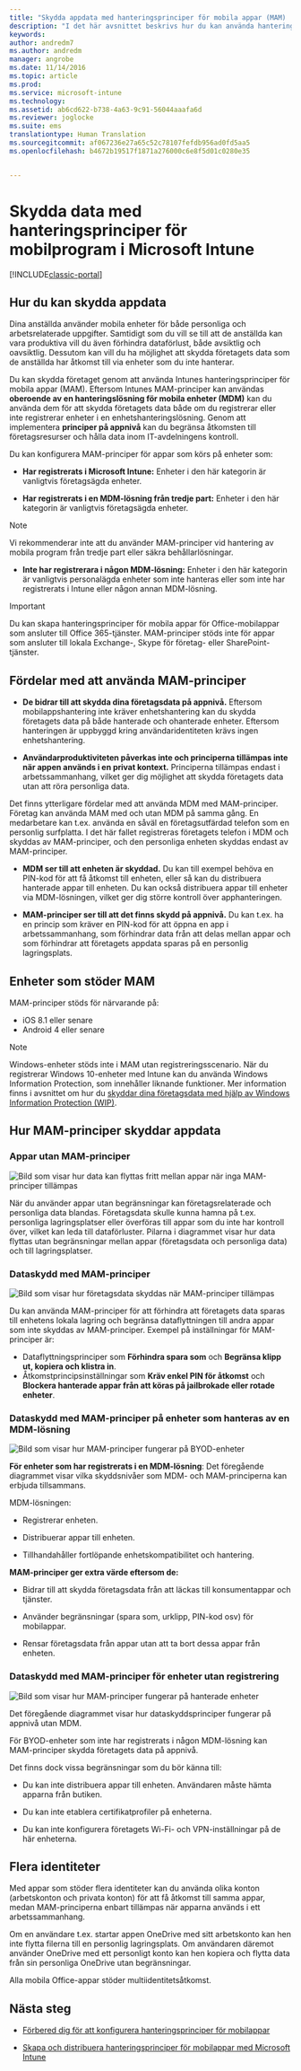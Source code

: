 ```yaml
---
title: "Skydda appdata med hanteringsprinciper för mobila appar (MAM) | Microsoft Docs"
description: "I det här avsnittet beskrivs hur du kan använda hanteringsprinciper för mobila appar för att skydda dina företagsdata, förhindra dataförlust och hålla isär privat och arbetsrelaterad information."
keywords: 
author: andredm7
ms.author: andredm
manager: angrobe
ms.date: 11/14/2016
ms.topic: article
ms.prod: 
ms.service: microsoft-intune
ms.technology: 
ms.assetid: ab6cd622-b738-4a63-9c91-56044aaafa6d
ms.reviewer: joglocke
ms.suite: ems
translationtype: Human Translation
ms.sourcegitcommit: af067236e27a65c52c78107fefdb956ad0fd5aa5
ms.openlocfilehash: b4672b19517f1871a276000c6e8f5d01c0280e35


---
```


# <a name="protect-app-data-using-mobile-application-management-policies-with-microsoft-intune"></a>Skydda data med hanteringsprinciper för mobilprogram i Microsoft Intune

[!INCLUDE[classic-portal](../includes/classic-portal.md)]

## <a name="how-you-can-protect-app-data"></a>Hur du kan skydda appdata
Dina anställda använder mobila enheter för både personliga och arbetsrelaterade uppgifter. Samtidigt som du vill se till att de anställda kan vara produktiva vill du även förhindra dataförlust, både avsiktlig och oavsiktlig.  Dessutom kan vill du ha möjlighet att skydda företagets data som de anställda har åtkomst till via enheter som du inte hanterar.

Du kan skydda företaget genom att använda Intunes hanteringsprinciper för mobila appar (MAM). Eftersom Intunes MAM-principer kan användas **oberoende av en hanteringslösning för mobila enheter (MDM)** kan du använda dem för att skydda företagets data både om du registrerar eller inte registrerar enheter i en enhetshanteringslösning. Genom att implementera **principer på appnivå** kan du begränsa åtkomsten till företagsresurser och hålla data inom IT-avdelningens kontroll.

Du kan konfigurera MAM-principer för appar som körs på enheter som:

-   **Har registrerats i Microsoft Intune:** Enheter i den här kategorin är vanligtvis företagsägda enheter.

-   **Har registrerats i en MDM-lösning från tredje part:** Enheter i den här kategorin är vanligtvis företagsägda enheter.

  > [!NOTE]
  > Vi rekommenderar inte att du använder MAM-principer vid hantering av mobila program från tredje part eller säkra behållarlösningar.

-   **Inte har registrerara i någon MDM-lösning:** Enheter i den här kategorin är vanligtvis personalägda enheter som inte hanteras eller som inte har registrerats i Intune eller någon annan MDM-lösning.

> [!IMPORTANT]
> Du kan skapa hanteringsprinciper för mobila appar för Office-mobilappar som ansluter till Office 365-tjänster. MAM-principer stöds inte för appar som ansluter till lokala Exchange-, Skype för företag- eller SharePoint-tjänster.

## <a name="benefits-of-using-mam-policies"></a>Fördelar med att använda MAM-principer

-   **De bidrar till att skydda dina företagsdata på appnivå.** Eftersom mobilappshantering inte kräver enhetshantering kan du skydda företagets data på både hanterade och ohanterade enheter. Eftersom hanteringen är uppbyggd kring användaridentiteten krävs ingen enhetshantering.

-   **Användarproduktiviteten påverkas inte och principerna tillämpas inte när appen används i en privat kontext.** Principerna tillämpas endast i arbetssammanhang, vilket ger dig möjlighet att skydda företagets data utan att röra personliga data.

Det finns ytterligare fördelar med att använda MDM med MAM-principer. Företag kan använda MAM med och utan MDM på samma gång. En medarbetare kan t.ex. använda en såväl en företagsutfärdad telefon som en personlig surfplatta. I det här fallet registreras företagets telefon i MDM och skyddas av MAM-principer, och den personliga enheten skyddas endast av MAM-principer.

- **MDM ser till att enheten är skyddad.** Du kan till exempel behöva en PIN-kod för att få åtkomst till enheten, eller så kan du distribuera hanterade appar till enheten. Du kan också distribuera appar till enheter via MDM-lösningen, vilket ger dig större kontroll över apphanteringen.

- **MAM-principer ser till att det finns skydd på appnivå.** Du kan t.ex. ha en princip som kräver en PIN-kod för att öppna en app i arbetssammanhang, som förhindrar data från att delas mellan appar och som förhindrar att företagets appdata sparas på en personlig lagringsplats.

## <a name="devices-that-support-mam"></a>Enheter som stöder MAM
MAM-principer stöds för närvarande på:
-   iOS 8.1 eller senare
-   Android 4 eller senare

>[!NOTE]
>Windows-enheter stöds inte i MAM utan registreringsscenario. När du registrerar Windows 10-enheter med Intune kan du använda Windows Information Protection, som innehåller liknande funktioner. Mer information finns i avsnittet om hur du [skyddar dina företagsdata med hjälp av Windows Information Protection (WIP)](https://technet.microsoft.com/itpro/windows/keep-secure/protect-enterprise-data-using-wip).
>
##  <a name="how-mam-policies-protect-app-data"></a>Hur MAM-principer skyddar appdata

###  <a name="apps-without-mam-policies"></a>Appar utan MAM-principer

![Bild som visar hur data kan flyttas fritt mellan appar när inga MAM-principer tillämpas](../media/Apps_without_MAM_policies.png)

När du använder appar utan begränsningar kan företagsrelaterade och personliga data blandas. Företagsdata skulle kunna hamna på t.ex. personliga lagringsplatser eller överföras till appar som du inte har kontroll över, vilket kan leda till dataförluster. Pilarna i diagrammet visar hur data flyttas utan begränsningar mellan appar (företagsdata och personliga data) och till lagringsplatser.

### <a name="data-protection-with-mam-policies"></a>Dataskydd med MAM-principer

![Bild som visar hur företagsdata skyddas när MAM-principer tillämpas](../media/Apps_with_mobile_app_policies.png)

Du kan använda MAM-principer för att förhindra att företagets data sparas till enhetens lokala lagring och begränsa dataflyttningen till andra appar som inte skyddas av MAM-principer. Exempel på inställningar för MAM-principer är:
- Dataflyttningsprinciper som **Förhindra spara som** och **Begränsa klipp ut, kopiera och klistra in**.
- Åtkomstprincipsinställningar som **Kräv enkel PIN för åtkomst** och **Blockera hanterade appar från att köras på jailbrokade eller rotade enheter**.

### <a name="data-protection-with-mam-policies-on-devices-that-are-managed-by-a-mdm-solution"></a>Dataskydd med MAM-principer på enheter som hanteras av en MDM-lösning

![Bild som visar hur MAM-principer fungerar på BYOD-enheter](../media/MAM_BYOD_November.png)

**För enheter som har registrerats i en MDM-lösning**: Det föregående diagrammet visar vilka skyddsnivåer som MDM- och MAM-principerna kan erbjuda tillsammans.

MDM-lösningen:

-   Registrerar enheten.

-   Distribuerar appar till enheten.

-   Tillhandahåller fortlöpande enhetskompatibilitet och hantering.

**MAM-principer ger extra värde eftersom de:**

-   Bidrar till att skydda företagsdata från att läckas till konsumentappar och tjänster.

-   Använder begränsningar (spara som, urklipp, PIN-kod osv) för mobilappar.

-   Rensar företagsdata från appar utan att ta bort dessa appar från enheten.


### <a name="data-protection-with-mam-policies-for-devices-without-enrollment"></a>Dataskydd med MAM-principer för enheter utan registrering

![Bild som visar hur MAM-principer fungerar på hanterade enheter](../media/MAM_ManagedDevices_November.png)

Det föregående diagrammet visar hur dataskyddsprinciper fungerar på appnivå utan MDM.

För BYOD-enheter som inte har registrerats i någon MDM-lösning kan MAM-principer skydda företagets data på appnivå.

Det finns dock vissa begränsningar som du bör känna till:

-   Du kan inte distribuera appar till enheten. Användaren måste hämta apparna från butiken.

-   Du kan inte etablera certifikatprofiler på enheterna.

-   Du kan inte konfigurera företagets Wi-Fi- och VPN-inställningar på de här enheterna.


## <a name="multi-identity"></a>Flera identiteter

Med appar som stöder flera identiteter kan du använda olika konton (arbetskonton och privata konton) för att få åtkomst till samma appar, medan MAM-principerna enbart tillämpas när apparna används i ett arbetssammanhang.  

Om en användare t.ex. startar appen OneDrive med sitt arbetskonto kan hen inte flytta filerna till en personlig lagringsplats. Om användaren däremot använder OneDrive med ett personligt konto kan hen kopiera och flytta data från sin personliga OneDrive utan begränsningar.  

Alla mobila Office-appar stöder multiidentitetsåtkomst.

##  <a name="next-steps"></a>Nästa steg
- [Förbered dig för att konfigurera hanteringsprinciper för mobilappar](get-ready-to-configure-mobile-app-management-policies-with-microsoft-intune.md)

- [Skapa och distribuera hanteringsprinciper för mobilappar med Microsoft Intune](create-and-deploy-mobile-app-management-policies-with-microsoft-intune.md)



<!--HONumber=Jan17_HO4-->


